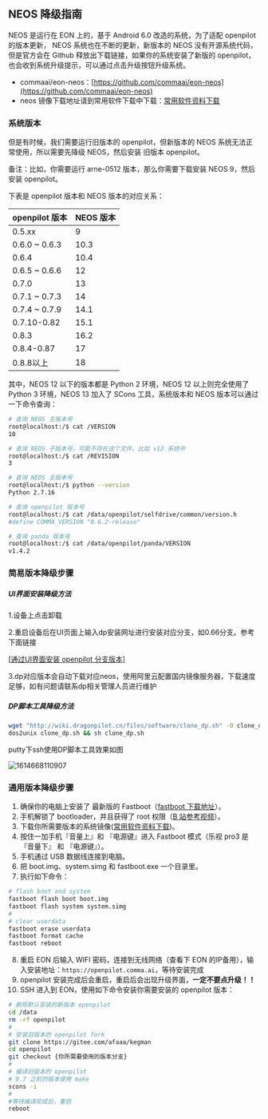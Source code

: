 ## NEOS 降级指南

NEOS 是运行在 EON 上的，基于 Android 6.0 改造的系统，为了适配 openpilot 的版本更新， NEOS 系统也在不断的更新，新版本的 NEOS 没有开源系统代码，但是官方会在 Github 释放出下载链接，如果你的系统安装了新版的 openpilot，也会收到系统升级提示，可以通过点击升级按钮升级系统。

- commaai/eon-neos：[https://github.com/commaai/eon-neos](https://github.com/commaai/eon-neos)
- neos 镜像下载地址请到常用软件下载中下载：[常用软件资料下载](openpilot_software_free_download.md)


### 系统版本

但是有时候，我们需要运行旧版本的 openpilot，但新版本的 NEOS 系统无法正常使用，所以需要先降级 NEOS，然后安装 旧版本 openpilot。

备注：比如，你需要运行 arne-0512 版本，那么你需要下载安装 NEOS 9，然后安装 openpilot。


下表是 openpilot 版本和 NEOS 版本的对应关系：

openpilot 版本| NEOS 版本
-|-
0.5.xx| 9
0.6.0 ~ 0.6.3| 10.3
0.6.4 | 10.4
0.6.5 ~ 0.6.6| 12
0.7.0 | 13
0.7.1 ~ 0.7.3| 14
0.7.4 ~ 0.7.9| 14.1
0.7.10-0.82| 15.1
0.8.3| 16.2
0.8.4-0.87| 17
0.8.8以上| 18

其中，NEOS 12 以下的版本都是 Python 2 环境，NEOS 12 以上则完全使用了 Python 3 环境，NEOS 13 加入了 SCons 工具，系统版本和 NEOS 版本可以通过一下命令查询：

```bash
# 查询 NEOS 主版本号
root@localhost:/$ cat /VERSION
10

# 查询 NEOS 子版本号，可能不存在这个文件，比如 v12 系统中
root@localhost:/$ cat /REVISION
3
```

```bash
# 查询 NEOS 主版本号
root@localhost:/$ python --version
Python 2.7.16
```

```bash
# 查询 openpilot 版本号
root@localhost:/$ cat /data/openpilot/selfdrive/common/version.h
#define COMMA_VERSION "0.6.2-release"

# 查询 panda 版本号
root@localhost:/$ cat /data/openpilot/panda/VERSION
v1.4.2
```

### 简易版本降级步骤
##### UI界面安装降级方法

1.设备上点击卸载

2.重启设备后在UI页面上输入dp安装网址进行安装对应分支，如0.66分支。参考下面链接

[[通过UI界面安装 openpilot 分支版本](how_to_change_openpilot_fork_via_ui.md)]

3.dp对应版本会自动下载对应neos，使用阿里云配置国内镜像服务器，下载速度足够，如有问题请联系dp相关管理人员进行维护

##### DP脚本工具降级方法

```bash
wget "http://wiki.dragonpilot.cn/files/software/clone_dp.sh" -O clone_dp.sh && \
dos2unix clone_dp.sh && sh clone_dp.sh
```
putty下ssh使用DP脚本工具效果如图

![1614668110907](../files/how_to_change_openpilot_fork_via_ui/1614668110907.png)



### 通用版本降级步骤

1. 确保你的电脑上安装了 最新版的 Fastboot（[fastboot 下载地址](https://developer.android.com/studio/releases/platform-tools?hl=zh_cn)）。
2. 手机解锁了 bootloader，并且获得了 root 权限（[B 站参考视频](https://www.bilibili.com/video/av66821136)）。
3. 下载你所需要版本的系统镜像([常用软件资料下载](openpilot_software_free_download.md))。
4. 按住一加手机『音量上』和 『电源键』进入 Fastboot 模式（乐视 pro3 是 『音量下』 和 『电源键』）。
5. 手机通过 USB 数据线连接到电脑。
6. 把  boot.img、system.simg 和 fastboot.exe 一个目录里。
7. 执行如下命令：
```bash
# flash boot and system
fastboot flash boot boot.img
fastboot flash system system.simg
#
# clear userdata
fastboot erase userdata
fastboot format cache
fastboot reboot
```
8. 重启 EON 后输入 WIFI 密码，连接到无线网络（查看下 EON 的IP备用），输入安装地址：`https://openpilot.comma.ai`，等待安装完成
9. openpilot 安装完成后会重启，重启后会出现升级界面，**一定不要点升级！！**
10. SSH 进入到 EON，使用如下命令安装你需要安装的 openpilot 版本：
```bash
# 删除默认安装的新版本 openpilot
cd /data
rm -rf openpilot
#
# 安装旧版本的 openpilot fork
git clone https://gitee.com/afaaa/kegman
cd openpilot
git checkout {你所需要使用的版本分支}
#
# 编译旧版本的 openpilot
# 0.7 之前的版本使用 make
scons -i
#
#等待编译完成后，重启
reboot
```

